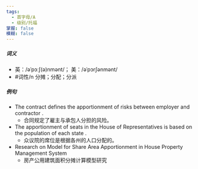 ```yaml
---
tags:
  - 首字母/A
  - 级别/托福
掌握: false
模糊: false
---
```

##### 词义
- 英：/əˈpɔːʃ(ə)nmənt/； 美：/əˈpɔrʃənmənt/
- #词性/n  分摊；分配；分派
##### 例句
- The contract defines the apportionment of risks between employer and contractor .
	- 合同规定了雇主与承包人分担的风险。
- The apportionment of seats in the House of Representatives is based on the population of each state .
	- 众议院的席位是根据各州的人口分配的。
- Research on Model for Share Area Apportionment in House Property Management System
	- 房产公用建筑面积分摊计算模型研究
